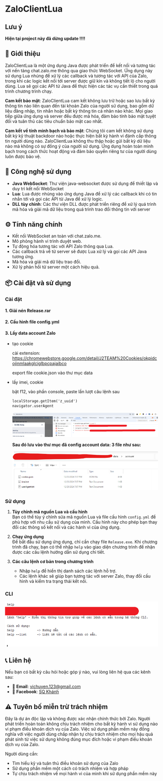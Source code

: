 # ZaloClientLua

## Lưu ý

**Hiện tại project này đã dừng update !!!!**

## 📝 Giới thiệu

ZaloClientLua là một ứng dụng Java được phát triển để kết nối và tương tác với nền tảng chat.zalo.me thông qua giao thức WebSocket. Ứng dụng này sử dụng Lua nhúng để xử lý các callback và tương tác với API của Zalo, trong khi các logic kết nối tới server được giữ kín và không tiết lộ cho người dùng. Lua sẽ gọi các API từ Java để thực hiện các tác vụ cần thiết trong quá trình chương trình chạy.

**Cam kết bảo mật**: ZaloClientLua cam kết không lưu trữ hoặc sao lưu bất kỳ thông tin nào liên quan đến tài khoản Zalo của người sử dụng, bao gồm dữ liệu đăng nhập, tin nhắn hoặc bất kỳ thông tin cá nhân nào khác. Mọi giao tiếp giữa ứng dụng và server đều được mã hóa, đảm bảo tính bảo mật tuyệt đối và tuân thủ các tiêu chuẩn bảo mật cao nhất.

**Cam kết về tính minh bạch và bảo mật**: Chúng tôi cam kết không sử dụng bất kỳ kỹ thuật backdoor nào hoặc thực hiện bất kỳ hành vi đánh cắp thông tin người dùng nào. ZaloClientLua không thu thập hoặc gửi bất kỳ dữ liệu nào mà không có sự đồng ý của người sử dụng. Ứng dụng hoàn toàn minh bạch trong cách thức hoạt động và đảm bảo quyền riêng tư của người dùng luôn được bảo vệ.

## 🔧 Công nghệ sử dụng

- **Java WebSocket**: Thư viện java-websocket được sử dụng để thiết lập và duy trì kết nối WebSocket
- **Lua**: Lua được nhúng vào ứng dụng Java để xử lý các callback khi có tin nhắn tới và gọi các API từ Java để xử lý logic.
- **DLL tùy chỉnh**: Các thư viện DLL được phát triển riêng để xử lý quá trình mã hóa và giải mã dữ liệu trong quá trình trao đổi thông tin với server

## ⚙️ Tính năng chính

- Kết nối WebSocket an toàn với chat.zalo.me.
- Mô phỏng hành vi trình duyệt web.
- Tự động hóa tương tác với API Zalo thông qua Lua.
- Các callback trả về từ server sẽ được Lua xử lý và gọi các API Java tương ứng.
- Mã hóa và giải mã dữ liệu trao đổi.
- Xử lý phản hồi từ server một cách hiệu quả.

## 📦 Cài đặt và sử dụng

### Cài đặt

#### 1. Giải nén Release.rar

#### 2. Cấu hình file config.yml

#### 3. Lấy data account Zalo

- tạo cookie

  cài extension: https://chromewebstore.google.com/detail/J2TEAM%20Cookies/okpidcojinmlaakglciglbpcpajaibco

  export file cookie.json vào thư mục data

- lấy imei, cookie

  bật f12, vào phần console, paste lần lượt câu lệnh sau

  ```
  localStorage.getItem('z_uuid')
  navigator.userAgent
  ```

  ![Hình minh họa](tutorial/image/get_imei_userAgent.png)

  **Sau đó lưu vào thư mục đã config account data: 3 file như sau:**

  ![data account](tutorial/image/image.png)

### Sử dụng

1. **Tùy chỉnh mã nguồn Lua và cấu hình**  
   Bạn có thể tùy ý chỉnh sửa mã nguồn Lua và file cấu hình `config.yml` để phù hợp với nhu cầu sử dụng của mình. Cấu hình này cho phép bạn thay đổi các thông số kết nối và các hành vi của ứng dụng.

2. **Chạy ứng dụng**  
   Để bắt đầu sử dụng ứng dụng, chỉ cần chạy file `Release.exe`. Khi chương trình đã chạy, bạn có thể nhập `help` vào giao diện chương trình để nhận được các câu lệnh hướng dẫn sử dụng chi tiết.

3. **Các câu lệnh cơ bản trong chương trình**
   - Nhập `help` để hiển thị danh sách các lệnh hỗ trợ.
   - Các lệnh khác sẽ giúp bạn tương tác với server Zalo, thay đổi cấu hình và kiểm tra trạng thái kết nối.

### CLI

![cli demo](tutorial/image/cli.png)

## 📞 Liên hệ

Nếu bạn có bất kỳ câu hỏi hoặc góp ý nào, vui lòng liên hệ qua các kênh sau:

- 📧 **Email**: vichuyen.123@gmail.com
- 👥 **Facebook**: [SQ Khánh](https://www.facebook.com/khanhdepzai.pro/)

## ⚠️ Tuyên bố miễn trừ trách nhiệm

Đây là dự án độc lập và không được xác nhận chính thức bởi Zalo. Người phát triển hoàn toàn không chịu trách nhiệm cho bất kỳ hành vi sử dụng nào vi phạm điều khoản dịch vụ của Zalo. Việc sử dụng phần mềm này đồng nghĩa với việc người dùng chấp nhận tự chịu trách nhiệm cho mọi hậu quả phát sinh từ việc sử dụng không đúng mục đích hoặc vi phạm điều khoản dịch vụ của Zalo.

Người dùng cần:

- Tìm hiểu kỹ và tuân thủ điều khoản sử dụng của Zalo
- Sử dụng phần mềm một cách có trách nhiệm và hợp pháp
- Tự chịu trách nhiệm về mọi hành vi của mình khi sử dụng phần mềm này
